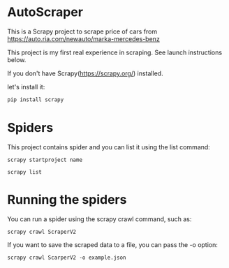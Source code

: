 # AutoScraper
This is a Scrapy project to scrape price of cars from https://auto.ria.com/newauto/marka-mercedes-benz

This project is my first real experience in scraping. See launch instructions below.

If you don't have Scrapy(https://scrapy.org/) installed. 

let's install it:

```bash
pip install scrapy 
```
# Spiders


This project contains spider and you can list it using the list command:
```scrapy
scrapy startproject name
```

```scrapy
scrapy list
```

# Running the spiders

You can run a spider using the scrapy crawl command, such as:
```scrapy
scrapy crawl ScraperV2 
```
If you want to save the scraped data to a file, you can pass the -o option:
```scrapy
scrapy crawl ScarperV2 -o example.json
```

